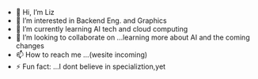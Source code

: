 - 👋 Hi, I’m Liz
- 👀 I’m interested in Backend Eng. and Graphics
- 🌱 I’m currently learning AI tech and cloud computing                                                          
- 💞️ I’m looking to collaborate on ...learning more about AI and the coming changes
- 📫 How to reach me ...(wesite incoming)
- ⚡ Fun fact: ...I dont believe in specializtion,yet

<!---
Liz-n-w/Liz-n-w is a ✨ special ✨ repository because its `README.md` (this file) appears on your GitHub profile.
You can click the Preview link to take a look at your changes.
--->
